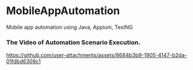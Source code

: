 # MobileAppAutomation
Mobile app automation using Java, Appium, TestNG

### The Video of Automation Scenario Execution.
https://github.com/user-attachments/assets/8684b3b9-1905-4147-b2da-01fdbd6309c1


